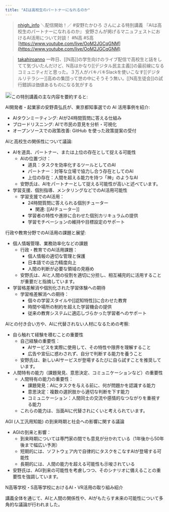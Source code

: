 ```yaml
---
title: "AIは高校生のパートナーになれるのか"
---
```


> [nhigh_info](https://x.com/nhigh_info/status/1829036271177740665) ＼配信開始！／
>  #安野たかひろ さんによる特別講義
>  『AIは高校生のパートナーになれるのか』
>  安野さんが掲げるマニュフェストにおけるAI活用について対談！ #N高 #S高
[https://www.youtube.com/live/OoM2JGCqGNM](https://www.youtube.com/live/OoM2JGCqGNM)

> [takahiroanno](https://x.com/takahiroanno/status/1829821179630403855) 一昨日、[[N高]]の学生向けのライブ配信で高校生と話をしてて気づいたんだけど、N高はかなり[[デジタル民主主義]]の最前線になるコミュニティだと思った。３万人がバキバキSlackを使いこなす[[デジタルリテラシー]]高めの集団って世の中にそうそう無い。[[N高生徒会]]の試行錯誤は価値あるものになる気がする

<img src='https://scrapbox.io/api/pages/nishio/claude/icon' alt='claude.icon' height="19.5"/>この特別講義の主な内容を要約すると:

AI開発者・起業家の安野貴弘氏が、東京都知事選での AI 活用事例を紹介:
- AIタウンミーティング: AIが24時間質問に答える仕組み
- ブロードリスニング: AIで市民の意見を分析・可視化
- オープンソースでの政策改善: GitHub を使った政策提案の受付


AIと高校生の関係性について議論:
- AIを道具、パートナー、または上位の存在として捉える可能性
    - AIの位置づけ：
        - 道具：タスクを効率化するツールとしてのAI
        - パートナー：対等な立場で協力し合う存在としてのAI
        - 上位の存在：人間を超える能力を持つ「神」のようなAI
    - 安野氏は、AIをパートナーとして捉える可能性が高いと述べています。
- 学習支援、個別指導、メンタリングなどでのAI活用可能性
    - 学習支援でのAI活用：
        - 24時間質問に答えられる個別チューター
            - 関連: [[AIチューター]]
        - 学習者の特性や進捗に合わせた個別カリキュラムの提供
        - 学習モチベーションの維持や目標設定のサポート


行政や教育分野でのAI活用の課題と展望:
- 個人情報管理、業務効率化などの課題
    - 行政・教育でのAI活用課題：
        - 個人情報の適切な管理と保護
        - 日本語での出力精度向上
        - 人間の判断が必要な領域の見極め
    - 安野氏は、AIと人間の役割を適切に分担し、相互補完的に活用することが重要だと指摘しています。
- 学習格差解消や個別化された学習体験への期待
    - 学習格差解消への期待：
        - 個々の学習スタイルや[[認知特性]]に合わせた教育
        - 時間や場所の制約を超えた学習機会の提供
        - 従来の教育システムに適応しづらかった学習者へのサポート

AIとの付き合い方や、AIに代替されない人材になるための考察:
- 自ら触れて経験を積むことの重要性
    - 自己経験の重要性：
        - AIサービスを実際に使用して、その特性や限界を理解すること
        - 広告や宣伝に惑わされず、自分で判断する能力を養うこと
    - 安野氏は、新しいAIサービスが登場するたびに自ら試すことを推奨しています。
- 人間特有の能力（課題発見、意思決定、コミュニケーションなど）の重要性
    - 人間特有の能力の重要性：
        - 課題発見：AIにタスクを与える前に、何が問題かを認識する能力
        - 意思決定：複数の選択肢から適切な判断を下す能力
        - コミュニケーション：人間同士の交流や感情的なつながりを重視する能力
    - これらの能力は、当面AIに代替されにくいと考えられています。

AGI (人工汎用知能) の到来時期と社会への影響に関する議論
- AGIの到来と影響：
    - 到来時期については専門家の間でも意見が分かれている（1年後から50年後まで幅広い予測）
    - 短期的には、ソフトウェア内で自律的にタスクをこなすAIが登場する可能性
    - 長期的には、人間の能力を超える可能性も示唆されている
- 安野氏は、AGI到来の可能性を考慮しつつ、そのシナリオに備えることの重要性を強調しています。

N高等学校・S高等学校におけるAI・VR活用の取り組み紹介

講義全体を通じて、AIと人間の関係性や、AIがもたらす未来の可能性について多角的な議論が行われました。